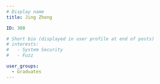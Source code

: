 ```yaml
---
# Display name
title: Jing Zhong

ID: 308

# Short bio (displayed in user profile at end of posts)
# interests:
#   - System Security
#   - Fuzz

user_groups:
  - Graduates
---
```

